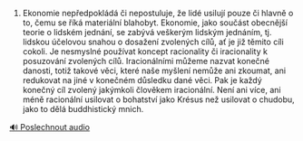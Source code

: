 
1. Ekonomie nepředpokládá či nepostuluje, že lidé usilují pouze či hlavně o to, čemu se říká materiální blahobyt. Ekonomie, jako součást obecnější teorie o lidském jednání, se zabývá veškerým lidským jednáním, tj. lidskou účelovou snahou o dosažení zvolených cílů, ať je již těmito cíli cokoli. Je nesmyslné používat koncept racionality či iracionality k posuzování zvolených cílů. Iracionálními můžeme nazvat konečné danosti, totiž takové věci, které naše myšlení nemůže ani zkoumat, ani redukovat na jiné v konečném důsledku dané věci. Pak je každý konečný cíl zvolený jakýmkoli člověkem iracionální. Není ani více, ani méně racionální usilovat o bohatství jako Krésus než usilovat o chudobu, jako to dělá buddhistický mnich.

[🔊 Poslechnout audio](/data/7-paragraphs/audio/chapter_169/para_013-1-Ekonomie-nepedpokld-i-nepostuluje-e-lid.mp3)
